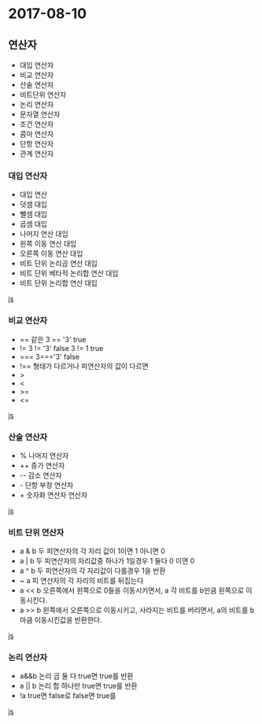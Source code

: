 # 2017-08-10

## 연산자
<ul>
    <li>대입 연산자</li>
    <li>비교 연산자</li>
    <li>산술 연산자</li>
    <li>비트단위 연산자</li>
    <li>논리 연산자</li>
    <li>문자열 연산자</li>
    <li>조건 연산자</li>
    <li>콤마 연산자</li>
    <li>단항 연산자</li>
    <li>관계 연산자</li>
</ul>

### 대입 연산자
<ul>
    <li>대입 연산</li>
    <li>덧셈 대입</li>
    <li>뺄셈 대입</li>
    <li>곱셈 대입</li>
    <li>나머지 연산 대입</li>
    <li>왼쪽 이동 연산 대입</li>
    <li>오른쪽 이동 연산 대입</li>
    <li>비트 단위 논리곱 연산 대입</li>
    <li>비트 단위 베타적 논리합 연산 대입</li>
    <li>비트 단위 논리합 연산 대입</li>
</ul>

[js](1_operators.js)
### 비교 연산자
<ul>
    <li>== 같은 3 == '3' true</li>
    <li>!= 3 != '3' false 3 != 1 true</li>
    <li>=== 3==='3' false</li>
    <li>!== 형태가 다르거나 피연산자의 값이 다르면</li>
    <li>></li>
    <li><</li>
    <li>>=</li>
    <li><=</li>
</ul>

[js](2_operators.js)
### 산술 연산자
<ul>
    <li>% 나머지 연산자</li>
    <li>++ 증가 연산자</li>
    <li>-- 감소 연산자</li>
    <li>- 단항 부정 연산자</li>
    <li>+ 숫자화 연산자 연산자</li>
</ul>

[js](3_operators.js)
### 비트 단위 연산자
<ul>
    <li>a & b 두 피연산자의 각 자리 값이 1이면 1 아니면 0</li>
    <li>a | b 두 피연산자의 자리값중 하나가 1일경우 1 둘다 0 이면 0</li>
    <li>a ^ b 두 피연산자의 각 자리값이 다를경우 1을 반환</li>
    <li>~ a 피 연산자의 각 자리의 비트를 뒤집는다</li>
    <li>a << b 오른쪽에서 왼쪽으로 0들을 이동시키면서, a 각 비트를 b만큼 왼쪽으로 이동시킨다.</li>
    <li>a >> b 왼쪽에서 오른쪽으로 이동시키고, 사라지는 비트를 버리면서, a의 비트를 b마큼 이동시킨값을 반환한다.</li>
</ul>

[js](4_operators.js)
### 논리 연산자
<ul>
    <li>a&&b 논리 곱 둘 다 true면 true를 반환</li>
    <li>a || b 논리 합 하나만 true면 true를 반환</li>
    <li>!a true면 false로 false면 true를</li>
</ul>

[js](5_operators.js)